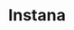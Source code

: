 ---
blog: https://instana.com/blog
facebook: https://facebook.com/InstanaHQ
linkedin: https://linkedin.com/company/10082535
logohandle: instana
sort: instana
title: Instana
twitter: https://x.com/InstanaHQ
website: https://www.instana.com/
---